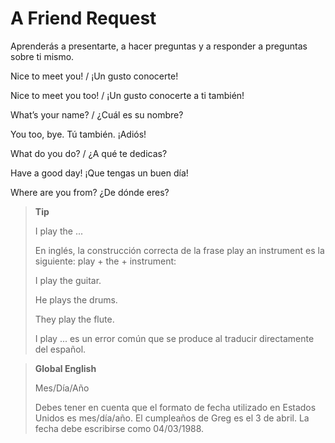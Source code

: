 # A Friend Request
Aprenderás a presentarte, a hacer preguntas y a responder a preguntas sobre ti mismo.

Nice to meet you! / ¡Un gusto conocerte!

Nice to meet you too! / ¡Un gusto conocerte a ti también!

What’s your name? / ¿Cuál es su nombre?

You too, bye. Tú también. ¡Adiós!

What do you do? / ¿A qué te dedicas?

Have a good day! ¡Que tengas un buen día!

Where are you from? ¿De dónde eres?

> **Tip**
>
>I play the ...
>
>En inglés, la construcción correcta de la frase play an instrument es la siguiente: play + the + instrument:
>
>I play the guitar.
>
>He plays the drums.
>
>They play the flute.
>
>I play ... es un error común que se produce al traducir directamente del español.


>**Global English**
>
>Mes/Día/Año
>
>Debes tener en cuenta que el formato de fecha utilizado en Estados Unidos es mes/día/año. El cumpleaños de Greg es el 3 de abril. La fecha debe escribirse como 04/03/1988.
